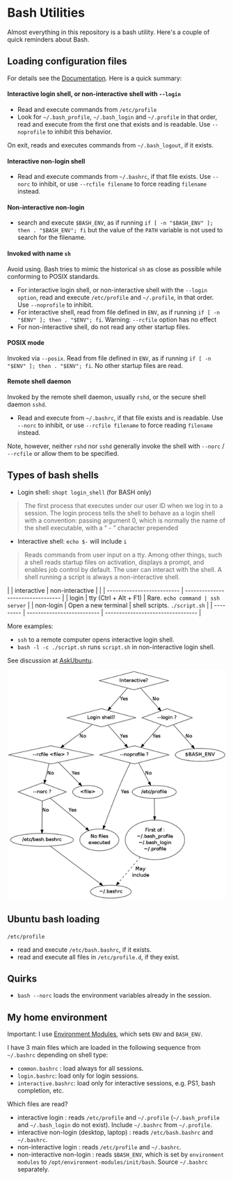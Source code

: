 # Bash Utilities

Almost everything in this repository is a bash utility.
Here's a couple of quick reminders about Bash.

## Loading configuration files

For details see the [Documentation](https://www.gnu.org/savannah-checkouts/gnu/bash/manual/bash.html#Bash-Startup-Files). 
Here is a quick summary:

#### Interactive login shell, or non-interactive shell with `--login`

- Read and execute commands from `/etc/profile`
- Look for `~/.bash_profile`, `~/.bash_login` and `~/.profile` in that order, read and execute from the first one that exists and is readable. Use `--noprofile` to inhibit this behavior.

On exit, reads and executes commands from `~/.bash_logout`, if it exists. 

#### Interactive non-login shell

- Read and execute commands from `~/.bashrc`, if that file exists. Use `--norc` to inhibit, or use `--rcfile filename` to force reading `filename` instead.

#### Non-interactive non-login

- search and execute `$BASH_ENV`, as if running `if [ -n "$BASH_ENV" ]; then . "$BASH_ENV"; fi`
but the value of the `PATH` variable is not used to search for the filename.

#### Invoked with name `sh`

Avoid using. Bash tries to mimic the historical `sh` as close as possible while conforming to POSIX standards.

- For interactive login shell, or non-interactive shell with the `--login option`, read and execute `/etc/profile` and `~/.profile`, in that order. Use `--noprofile` to inhibit.
- For interactive shell, read from file defined in `ENV`, as if running `if [ -n "$ENV" ]; then . "$ENV"; fi`. Warning: `--rcfile` option has no effect
- For non-interactive shell, do not read any other startup files.

#### POSIX mode

Invoked via `--posix`. Read from file defined in `ENV`, as if running `if [ -n "$ENV" ]; then . "$ENV"; fi`. No other startup files are read. 

#### Remote shell daemon

Invoked by the remote shell daemon, usually `rshd`, or the secure shell daemon `sshd`.
- Read and execute from `~/.bashrc`, if that file exists and is readable. Use `--norc` to inhibit, or use `--rcfile filename` to force reading `filename` instead.

Note, however, neither `rshd` nor `sshd` generally invoke the shell with `--norc` / `--rcfile` or allow them to be specified.

## Types of bash shells

- Login shell: `shopt login_shell` (for BASH only)
> The first process that executes under our user ID when we log in to a session. The login process tells the shell to behave as a login shell with a convention: passing argument 0, which is normally the name of the shell executable, with a “ - ” character prepended

- Interactive shell: `echo $-` will include `i`
> Reads commands from user input on a tty. Among other things, such a shell reads startup files on activation, displays a prompt, and enables job control by default. The user can interact with the shell. A shell running a script is always a non-interactive shell.

|           | interactive                | non-interactive                   |
|           | -------------------------- | --------------------------------- |
| login     | tty (Ctrl + Alt + F1)      | Rare. `echo command | ssh server` |
| non-login | Open a new terminal        | shell scripts. `./script.sh`      |
| --------- | -------------------------- | --------------------------------- |

More examples: 
 - `ssh` to a remote computer opens interactive login shell. 
 - `bash -l -c ./script.sh` runs `script.sh` in non-interactive login shell. 

See discussion at [AskUbuntu](https://askubuntu.com/questions/879364).

![Bash startup file loading decision](../images/bash_startup_decision.png?raw=true "Bash startup file loading decision")

## Ubuntu bash loading

`/etc/profile`
- read and execute `/etc/bash.bashrc`, if it exists.
- read and execute all files in `/etc/profile.d`, if they exist.

## Quirks
- `bash --norc` loads the environment variables already in the session.

## My home environment

Important: I use [Environment Modules](http://modules.sourceforge.net/), which sets `ENV` and `BASH_ENV`.

I have 3 main files which are loaded in the following sequence from `~/.bashrc` depending on shell type: 
- `common.bashrc` : load always for all sessions.
- `login.bashrc`: load only for login sessions.
- `interactive.bashrc`: load only for interactive sessions, e.g. PS1, bash completion, etc.

Which files are read?
- interactive login : reads `/etc/profile` and `~/.profile` (`~/.bash_profile` and `~/.bash_login` do not exist). Include `~/.bashrc` from `~/.profile`.
- interactive non-login (desktop, laptop) : reads `/etc/bash.bashrc` and `~/.bashrc`.
- non-interactive login :  reads `/etc/profile` and `~/.bashrc`.
- non-interactive non-login : reads `$BASH_ENV`, which is set by `environment modules` to `/opt/environment-modules/init/bash`. Source `~/.bashrc` separately.
